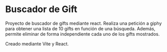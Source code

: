 # Buscador de Gift

Proyecto de buscador de gifts mediante react. 
Realiza una petición a giphy para obtener una lista de 10 gifts en función de una búsqueda. Además, permite eliminar de forma independiente cada uno de los gifts mostrados.

Creado mediante Vite y React.